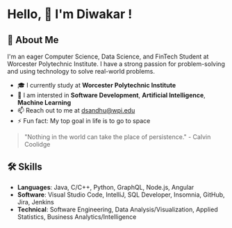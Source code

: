 # Hello, 👋 I'm Diwakar ! 

## 🌱 About Me

I'm an eager Computer Science, Data Science, and FinTech Student at Worcester Polytechnic Institute. I have a strong passion for problem-solving and using technology to solve real-world problems.

- 🎓 I currently study at **Worcester Polytechnic Institute**
- 🤖 I am intersted in **Software Development**, **Artificial Intelligence**, **Machine Learning**
- 📫 Reach out to me at [dsandhu@wpi.edu](mailto:dsandhu@wpi.edu)
- ⚡ Fun fact: My top goal in life is to go to space
> "Nothing in the world can take the place of persistence." - Calvin Coolidge

## 🛠 Skills

- **Languages**: Java, C/C++, Python, GraphQL, Node.js, Angular
- **Software**: Visual Studio Code, IntelliJ, SQL Developer, Insomnia, GitHub, Jira, Jenkins
- **Technical**: Software Engineering, Data Analysis/Visualization, Applied Statistics, Business Analytics/Intelligence
